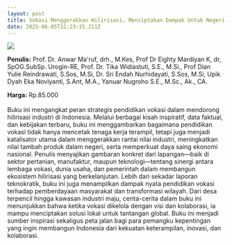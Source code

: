 ```yaml
---
layout: post
title: Vokasi Menggerakkan Hilirisasi, Menciptakan Dampak Untuk Negeri
date: 2025-06-05T12:23:15.211Z
---
```

![](/images/uploads/isbn-vokasi.jpg)

**P﻿enulis:** Prof. Dr. Anwar Ma'ruf, drh., M.Kes,
Prof Dr Eighty Mardiyan K, dr, SpOG.SubSp. Urogin-RE,
Prof. Dr. Tika Widiastuti, S.E., M.Si.,
Prof Dian Yulie Reindrawati, S.Sos, M.Si,
Dr. Sri Endah Nurhidayati, S.Sos, M.Si,
Upik Dyah Eka Noviyanti, S.Ant, M.A.,
Yanuar Nugroho S.E., M.Sc., Ak., CA.

**Harga:** Rp.85.000\
\
Buku ini mengangkat peran strategis pendidikan vokasi dalam mendorong hilirisasi industri di Indonesia. Melalui berbagai kisah inspiratif, data faktual, dan kebijakan terbaru, buku ini menggambarkan bagaimana pendidikan vokasi tidak hanya mencetak tenaga kerja terampil, tetapi juga menjadi katalisator utama dalam menggerakkan rantai nilai industri, meningkatkan nilai tambah produk dalam negeri, serta memperkuat daya saing ekonomi nasional. Penulis menyajikan gambaran konkret dari lapangan—baik di sektor pertanian, manufaktur, maupun teknologi—tentang sinergi antara lembaga vokasi, dunia usaha, dan pemerintah dalam membangun ekosistem hilirisasi yang berkelanjutan.
	Lebih dari sekadar laporan teknokratik, buku ini juga menampilkan dampak nyata pendidikan vokasi terhadap pemberdayaan masyarakat dan transformasi wilayah. Dari desa terpencil hingga kawasan industri maju, cerita-cerita dalam buku ini menunjukkan bahwa ketika vokasi dikelola dengan visi dan kolaborasi, ia mampu menciptakan solusi lokal untuk tantangan global. Buku ini menjadi sumber inspirasi sekaligus peta jalan bagi para pemangku kepentingan yang ingin membangun Indonesia dari kekuatan keterampilan, inovasi, dan kolaborasi.